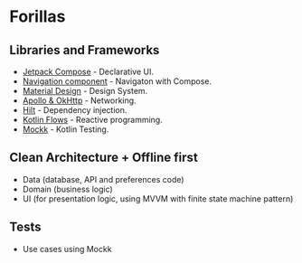 # Forillas

## Libraries and Frameworks
- [Jetpack Compose](https://developer.android.com/jetpack/compose?) - Declarative UI.
- [Navigation component](https://developer.android.com/guide/navigation) - Navigaton with Compose.
- [Material Design](https://material.io/blog/android-material-theme-color)  - Design System.
- [Apollo & OkHttp](https://github.com/apollographql/apollo-android) - Networking.
- [Hilt](http://google.github.io/hilt/) - Dependency injection.
- [Kotlin Flows](https://kotlinlang.org/docs/reference/coroutines/flow.html) - Reactive programming.
- [Mockk](https://github.com/mockk/mockk) - Kotlin Testing.

## Clean Architecture + Offline first
- Data (database, API and preferences code)
- Domain (business logic)
- UI (for presentation logic, using MVVM with finite state machine pattern)

## Tests
- Use cases using Mockk

